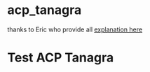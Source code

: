 # acp_tanagra

thanks to Eric who provide all [explanation here](eric.univ-lyon2.fr/~ricco/tanagra/fichiers/fr_Tanagra_ACP_Python.pdf)
# Test ACP Tanagra
